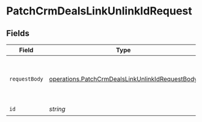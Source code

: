 # PatchCrmDealsLinkUnlinkIdRequest


## Fields

| Field                                                                                                              | Type                                                                                                               | Required                                                                                                           | Description                                                                                                        |
| ------------------------------------------------------------------------------------------------------------------ | ------------------------------------------------------------------------------------------------------------------ | ------------------------------------------------------------------------------------------------------------------ | ------------------------------------------------------------------------------------------------------------------ |
| `requestBody`                                                                                                      | [operations.PatchCrmDealsLinkUnlinkIdRequestBody](../../models/operations/patchcrmdealslinkunlinkidrequestbody.md) | :heavy_check_mark:                                                                                                 | Linked / Unlinked contacts and companies ids.                                                                      |
| `id`                                                                                                               | *string*                                                                                                           | :heavy_check_mark:                                                                                                 | N/A                                                                                                                |